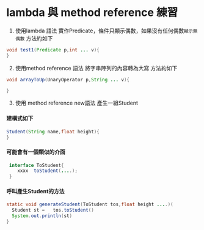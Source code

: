 # lambda 與 method reference 練習
1. 使用lambda 語法 實作Predicate，條件只顯示偶數，如果沒有任何偶數```顯示無偶數```
 方法約如下 
 ```java
 void test1(Predicate p,int ... v){
 }
 ````
2. 使用method reference 語法 將字串陣列的內容轉為大寫
 方法約如下 
 ```java
 void arrayToUp(UnaryOperator p,String ... v){
 
 }
 ````
3. 使用 method reference new語法 產生一組Student 
#### 建構式如下
```java
Student(String name,float height){ 
}
```
#### 可能會有一個類似的介面
```java
 interface ToStudent{
    xxxx  toStudent(....);
 }
````
#### 呼叫產生Student的方法
```java
static void generateStudent(ToStudent tos,float height ....)(
  Student st =   tos.toStudent()
  System.out.println(st)
}

```
